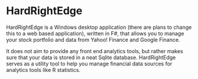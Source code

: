 # HardRightEdge

HardRightEdge is a Windows desktop application (there are plans to change this to a web based application), written in F#, that allows you to manage your stock portfolio and data from Yahoo! Finance and Google Finance.

It does not aim to provide any front end analytics tools, but rather makes sure that your data is stored in a neat Sqlite database. HardRightEdge serves as a utility tool to help you manage financial data sources for analytics tools like R statistics.
